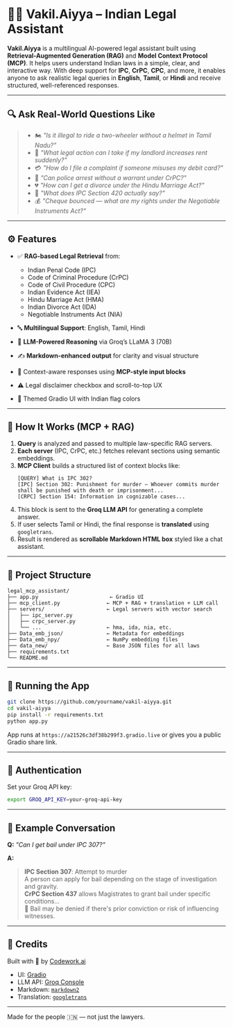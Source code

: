 
# 🧑‍⚖️ Vakil.Aiyya – Indian Legal Assistant

**Vakil.Aiyya** is a multilingual AI-powered legal assistant built using **Retrieval-Augmented Generation (RAG)** and **Model Context Protocol (MCP)**. It helps users understand Indian laws in a simple, clear, and interactive way. With deep support for **IPC**, **CrPC**, **CPC**, and more, it enables anyone to ask realistic legal queries in **English**, **Tamil**, or **Hindi** and receive structured, well-referenced responses.

---

## 🔍 Ask Real-World Questions Like

> - 🏍️ _"Is it illegal to ride a two-wheeler without a helmet in Tamil Nadu?"_  
> - 📝 _"What legal action can I take if my landlord increases rent suddenly?"_  
> - 💳 _"How do I file a complaint if someone misuses my debit card?"_  
> - 👮 _"Can police arrest without a warrant under CrPC?"_  
> - 💔 _"How can I get a divorce under the Hindu Marriage Act?"_  
> - 📜 _"What does IPC Section 420 actually say?"_  
> - 💰 _"Cheque bounced — what are my rights under the Negotiable Instruments Act?"_

---

## ⚙️ Features

- ✅ **RAG-based Legal Retrieval** from:
  - Indian Penal Code (IPC)
  - Code of Criminal Procedure (CrPC)
  - Code of Civil Procedure (CPC)
  - Indian Evidence Act (IEA)
  - Hindu Marriage Act (HMA)
  - Indian Divorce Act (IDA)
  - Negotiable Instruments Act (NIA)

- 🔤 **Multilingual Support**: English, Tamil, Hindi
- 🤖 **LLM-Powered Reasoning** via Groq’s LLaMA 3 (70B)
- ✍️ **Markdown-enhanced output** for clarity and visual structure
- 🧠 Context-aware responses using **MCP-style input blocks**
- ⚠️ Legal disclaimer checkbox and scroll-to-top UX
- 🎨 Themed Gradio UI with Indian flag colors

---

## 🧠 How It Works (MCP + RAG)

1. **Query** is analyzed and passed to multiple law-specific RAG servers.
2. **Each server** (IPC, CrPC, etc.) fetches relevant sections using semantic embeddings.
3. **MCP Client** builds a structured list of context blocks like:
   ```
   [QUERY] What is IPC 302?
   [IPC] Section 302: Punishment for murder – Whoever commits murder shall be punished with death or imprisonment...
   [CRPC] Section 154: Information in cognizable cases...
   ```
4. This block is sent to the **Groq LLM API** for generating a complete answer.
5. If user selects Tamil or Hindi, the final response is **translated** using `googletrans`.
6. Result is rendered as **scrollable Markdown HTML box** styled like a chat assistant.

---

## 📁 Project Structure

```
legal_mcp_assistant/
├── app.py                       ← Gradio UI
├── mcp_client.py               ← MCP + RAG + translation + LLM call
├── servers/                    ← Legal servers with vector search
│   ├── ipc_server.py
│   ├── crpc_server.py
│   └── ...                     ← hma, ida, nia, etc.
├── Data_emb_json/              ← Metadata for embeddings
├── Data_emb_npy/               ← NumPy embedding files
├── data_new/                   ← Base JSON files for all laws
├── requirements.txt
└── README.md
```

---

## 🚀 Running the App

```bash
git clone https://github.com/yourname/vakil-aiyya.git
cd vakil-aiyya
pip install -r requirements.txt
python app.py
```

App runs at `https://a21526c3df38b299f3.gradio.live` or gives you a public Gradio share link.

---

## 🔐 Authentication

Set your Groq API key:

```bash
export GROQ_API_KEY=your-groq-api-key
```

---

## 💬 Example Conversation

**Q:** _"Can I get bail under IPC 307?"_

**A:**  
> **IPC Section 307**: Attempt to murder  
> A person can apply for bail depending on the stage of investigation and gravity.  
> **CrPC Section 437** allows Magistrates to grant bail under specific conditions...  
> 📌 Bail may be denied if there's prior conviction or risk of influencing witnesses.

---

## 🧩 Credits

Built with 🧠 by [Codework.ai](https://codework.ai)

- UI: [Gradio](https://www.gradio.app)
- LLM API: [Groq Console](https://console.groq.com)
- Markdown: [`markdown2`](https://github.com/trentm/python-markdown2)
- Translation: [`googletrans`](https://pypi.org/project/googletrans)

---

Made for the people 🇮🇳 — not just the lawyers.

